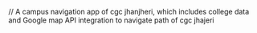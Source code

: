 // A campus navigation app of cgc jhanjheri, which includes college data and Google map API integration to navigate path of cgc jhajeri
